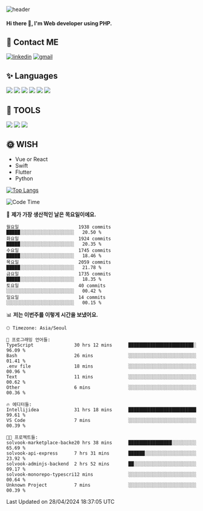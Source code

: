 ![header](https://capsule-render.vercel.app/api?type=waving&color=auto&height=300&section=header&text=Elin&fontSize=90&animation=twinkling)

#### Hi there 👋, I'm <b>Web developer</b> using PHP. ####

<!--
- 🔭 I’m currently working on Uniwill
- 🌱 I’m currently learning Vue or React or Python.
-->

<!---#### I am PHP developer --->

## 💌 Contact ME ###
[<img src='https://img.shields.io/badge/-EunjiKo-%230A66C2?style=flat-square&logo=LinkedIn&logoColor=white' alt='linkedin'>](https://www.linkedin.com/in/https://www.linkedin.com/in/eunji-ko-00a907164//)  [<img src='https://img.shields.io/badge/-einee214%40gmail.com-%23EA4335?style=flat-square&logo=Gmail&logoColor=white' alt='gmail'>](einee214@gmail.com)  


## ✨ Languages
<img src='https://img.shields.io/badge/-PHP-%23777BB4?style=for-the-badge&logo=PHP&logoColor=white'> <img src='https://img.shields.io/badge/-Laravel-%23FF2D20?style=for-the-badge&logo=Laravel&logoColor=white'> <img src='https://img.shields.io/badge/Jquery-%230769AD?style=for-the-badge&logo=Jquery&logoColor=white'> <img src='https://img.shields.io/badge/CSS3-%231572B6?style=for-the-badge&logo=CSS3&logoColor=white'> <img src='https://img.shields.io/badge/Bootstrap-%237952B3?style=for-the-badge&logo=Bootstrap&logoColor=white' > <img src='https://img.shields.io/badge/MySQL-%234479A1?style=for-the-badge&logo=MySQL&logoColor=white' >

## 🌷 TOOLS
<img src='https://img.shields.io/badge/PHPSTORM-%23000000?style=for-the-badge&logo=PhpStorm&logoColor=white' > <img src='https://img.shields.io/badge/GitLab-%23FCA121?style=for-the-badge&logo=GitLab&logoColor=white' > <img src='https://img.shields.io/badge/GitHub-%23181717?style=for-the-badge&logo=GitHub&logoColor=white'>


## 🌞 WISH
- Vue or React
- Swift
- Flutter
- Python


[![Top Langs](https://github-readme-stats.vercel.app/api/top-langs/?username=ein214&layout=compact)](https://github.com/anuraghazra/github-readme-stats)

<!--START_SECTION:waka-->
![Code Time](http://img.shields.io/badge/Code%20Time-3%2C451%20hrs%2040%20mins-blue)

📅 **제가 가장 생산적인 날은 목요일이에요.** 

```text
월요일                      1938 commits        █████░░░░░░░░░░░░░░░░░░░░   20.50 % 
화요일                      1924 commits        █████░░░░░░░░░░░░░░░░░░░░   20.35 % 
수요일                      1745 commits        █████░░░░░░░░░░░░░░░░░░░░   18.46 % 
목요일                      2059 commits        █████░░░░░░░░░░░░░░░░░░░░   21.78 % 
금요일                      1735 commits        █████░░░░░░░░░░░░░░░░░░░░   18.35 % 
토요일                      40 commits          ░░░░░░░░░░░░░░░░░░░░░░░░░   00.42 % 
일요일                      14 commits          ░░░░░░░░░░░░░░░░░░░░░░░░░   00.15 % 
```


📊 **저는 이번주를 이렇게 시간을 보냈어요.** 

```text
🕑︎ Timezone: Asia/Seoul

💬 프로그래밍 언어들: 
TypeScript               30 hrs 12 mins      ████████████████████████░   96.09 % 
Bash                     26 mins             ░░░░░░░░░░░░░░░░░░░░░░░░░   01.41 % 
.env file                18 mins             ░░░░░░░░░░░░░░░░░░░░░░░░░   00.96 % 
Text                     11 mins             ░░░░░░░░░░░░░░░░░░░░░░░░░   00.62 % 
Other                    6 mins              ░░░░░░░░░░░░░░░░░░░░░░░░░   00.36 % 

🔥 에디터들: 
Intellijidea             31 hrs 18 mins      █████████████████████████   99.61 % 
VS Code                  7 mins              ░░░░░░░░░░░░░░░░░░░░░░░░░   00.39 % 

🐱‍💻 프로젝트들: 
solvook-marketplace-backe20 hrs 38 mins      ████████████████░░░░░░░░░   65.69 % 
solvook-api-express      7 hrs 31 mins       ██████░░░░░░░░░░░░░░░░░░░   23.92 % 
solvook-adminjs-backend  2 hrs 52 mins       ██░░░░░░░░░░░░░░░░░░░░░░░   09.17 % 
solvook-monorepo-typescri12 mins             ░░░░░░░░░░░░░░░░░░░░░░░░░   00.64 % 
Unknown Project          7 mins              ░░░░░░░░░░░░░░░░░░░░░░░░░   00.39 % 
```


 Last Updated on 28/04/2024 18:37:05 UTC
<!--END_SECTION:waka-->

<!---![GitHub stats](https://github-readme-stats.vercel.app/api?username=ein214&show_icons=true&theme=dracula)  --->



